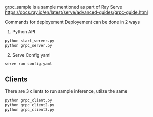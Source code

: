 grpc_sample is a sample mentioned as part of Ray Serve 
https://docs.ray.io/en/latest/serve/advanced-guides/grpc-guide.html

Commands for deployement
Deployement can be done in 2 ways
1. Python API

```sh
python start_server.py
python grpc_server.py
```

2. Serve Config yaml

```sh
serve run config.yaml
```

Clients
-------

There are 3 clients to run sample inference, utilze the same

```sh
python grpc_client.py
python grpc_client2.py
python grpc_client3.py
```